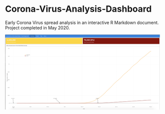 # Corona-Virus-Analysis-Dashboard
Early Corona Virus spread analysis in an interactive R Markdown document. Project completed in May 2020. 

![Screenshot1 Image](./docs/Screenshot1.png)
